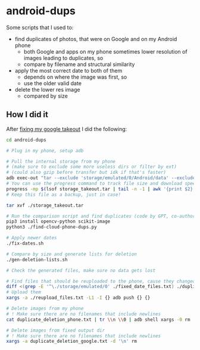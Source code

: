 # android-dups

Some scripts that I used to:

- find duplicates of photos, that were on Google and on my Android phone
  - both Google and apps on my phone sometimes lower resolution of images leading to duplicates, so
  - compare by filename and structural similarity
- apply the most correct date to both of them
  - depends on where the image was first, so
  - use the older valid date
- delete the lower res image
  - compared by size

## How I did it

After [fixing my google takeout](../README.md) I did the following:

```bash
cd android-dups

# Plug in my phone, setup adb

# Pull the internal storage from my phone
# (make sure to exclude some more useless dirs or filter by ext)
# (could also gzip before transfer but idk if that's faster)
adb exec-out "tar --exclude 'storage/emulated/0/Android/data' --exclude 'storage/emulated/0/Android/obb' -c storage/emulated/0" > storage_takeout.tar
# You can use the progress command to track file size and download speed
progress -mp $(lsof storage_takeout.tar | tail -n -1 | awk '{print $2}')
# Keep this file as a backup, just in case!

tar xvf ./storage_takeout.tar

# Run the comparison script and find duplicates (code by GPT, co-author was me)
pip3 install opencv-python scikit-image
python3 ./find-cloud-phone-dups.py

# Apply newer dates
./fix-dates.sh

# Compare by size and generate lists for deletion
./gen-deletion-lists.sh

# Check the generated files, make sure no data gets lost

# Find files that should be reuploaded to the phone, cause they changed and won't be deleted
diff <(grep -E '^\./storage/emulated/0' ./fixed_date_files.txt) ./duplicate_deletion_phone.txt --old-line-format='%L' --unchanged-line-format='' --new-line-format='' > reupload_files.txt
# Upload them
xargs -a ./reupload_files.txt -L1 -I {} adb push {} {}

# Delete images from my phone
# ! Make sure there are no filenames that include newlines
cat duplicate_deletion_phone.txt | tr \\n \\0 | adb shell xargs -0 rm

# Delete images from fixed output dir
# ! Make sure there are no filenames that include newlines
xargs -a duplicate_deletion_google.txt -d '\n' rm
```
